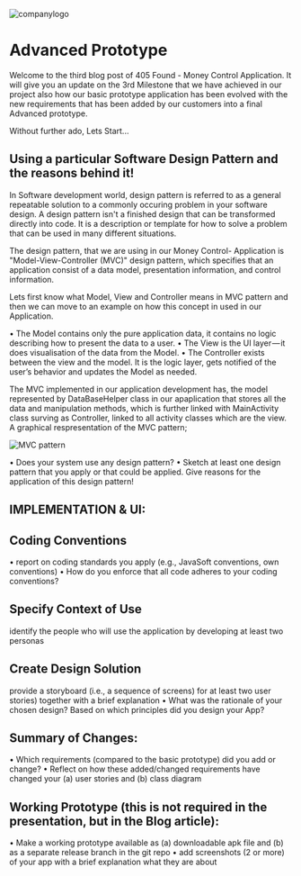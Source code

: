 ![companylogo]({{site.baseurl}}/images/405logo.png)

<h1 text-aline="center"> Advanced Prototype </h1>

Welcome to the third blog post of 405 Found - Money Control Application. It will give you an update on the 3rd Milestone that we have achieved in our project also how our basic prototype application has been evolved with the new requirements that has been added by our customers into a final Advanced prototype.

Without further ado, Lets Start...


<h2> Using a particular Software Design Pattern and the reasons behind it!  </h2>

<p class="justify">
 
 In Software development world, design pattern is referred to as a general repeatable solution to a commonly occuring problem in your software design. A design pattern isn't a finished design that can be transformed directly into code. It is a description or template for how to solve a problem that can be used in many different situations.
 
 The design pattern, that we are using in our Money Control- Application is "Model-View-Controller (MVC)" design pattern, which specifies that an application consist of a data model, presentation information, and control information.
 
 Lets first know what Model, View and Controller means in MVC pattern and then we can move to an example on how this concept in used in our Application.

• The Model contains only the pure application data, it contains no logic describing how to present the data to a user.
• The View is the UI layer — it does visualisation of the data from the Model.
• The Controller exists between the view and the model. It is the logic layer, gets notified of the user’s behavior and updates the Model as needed.

The MVC implemented in our application development has, the model represented by DataBaseHelper class in our apaplication that stores all the data and manipulation methods, which is further linked with MainActivity class surving as Controller, linked to all activity classes which are the view. A graphical respresentation of the MVC pattern;

![MVC pattern]({{site.baseurl}}/images/designpattern.PNG)









 
• Does your system use any design pattern?
• Sketch at least one design pattern that you apply or that could be applied. Give reasons for the application of this
design pattern!

</p>

<h2> IMPLEMENTATION & UI: </h2>



<h2> Coding Conventions </h2>

<p class="justify">
 
• report on coding standards you apply (e.g., JavaSoft conventions, own conventions)
• How do you enforce that all code adheres to your coding conventions? 



</p>

<h2> Specify Context of Use  </h2>


<p class="justify">
 
identify the people who will use the application by developing at least two personas 


</p>

<h2> Create Design Solution  </h2>


<p class="justify">
 
 provide a storyboard (i.e., a sequence of screens) for at least two user stories) together with a brief explanation
• What was the rationale of your chosen design? Based on which principles did you design your App?

</p>

<h2> Summary of Changes: </h2>


<p class="justify">
 
• Which requirements (compared to the basic prototype) did you add or change?
• Reflect on how these added/changed requirements have changed your (a) user
stories and (b) class diagram 

</p>

<h2> Working Prototype (this is not required in the presentation, but in the Blog
article): </h2>


<p class="justify">
 
• Make a working prototype available as (a) downloadable apk file and (b) as a
separate release branch in the git repo
• add screenshots (2 or more) of your app with a brief explanation what they are
about

</p>
